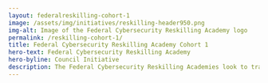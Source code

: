 ```yaml
---
layout: federalreskilling-cohort-1
image: /assets/img/initiatives/reskilling-header950.png
img-alt: Image of the Federal Cybersecurity Reskilling Academy logo
permalink: /reskilling-cohort-1/
title: Federal Cybersecurity Reskilling Academy Cohort 1
hero-text: Federal Cybersecurity Reskilling Academy
hero-byline: Council Initiative
description: The Federal Cybersecurity Reskilling Academies look to train two cohorts of current federal employees to be entry level Incident Response Analysts, Cyber Defense Analysts, Digital Forensic Analysts, or Security Operations Center (SOC) Analysts.
---
```

